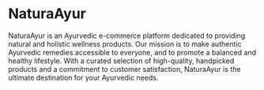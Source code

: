 # NaturaAyur
 NaturaAyur is an Ayurvedic e-commerce platform dedicated to providing natural and holistic wellness products. Our mission is to make authentic Ayurvedic remedies accessible to everyone, and to promote a balanced and healthy lifestyle. With a curated selection of high-quality, handpicked products and a commitment to customer satisfaction, NaturaAyur is the ultimate destination for your Ayurvedic needs.
